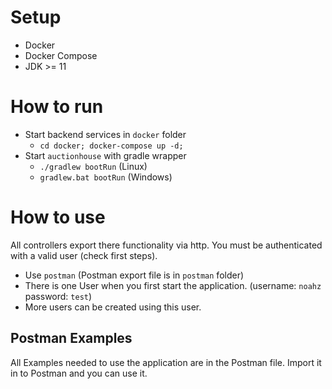 # Setup

* Docker
* Docker Compose
* JDK >= 11

# How to run

* Start backend services in `docker` folder
    * `cd docker; docker-compose up -d;`
* Start `auctionhouse` with gradle wrapper
    * `./gradlew bootRun` (Linux)
    * `gradlew.bat bootRun` (Windows)

# How to use

All controllers export there functionality via http.
You must be authenticated with a valid user (check first steps).

* Use `postman` (Postman export file is in `postman` folder)
* There is one User when you first start the application. (username: `noahz` password: `test`)
* More users can be created using this user.

## Postman Examples

All Examples needed to use the application are in the Postman file. Import it in to Postman and you can use it.